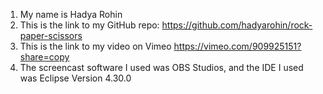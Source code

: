 1. My name is Hadya Rohin
2. This is the link to my GitHub repo: https://github.com/hadyarohin/rock-paper-scissors
3. This is the link to my video on Vimeo https://vimeo.com/909925151?share=copy
4. The screencast software I used was OBS Studios, and the IDE I used was Eclipse Version 4.30.0
